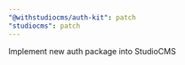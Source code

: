 ```yaml
---
"@withstudiocms/auth-kit": patch
"studiocms": patch
---
```


Implement new auth package into StudioCMS
